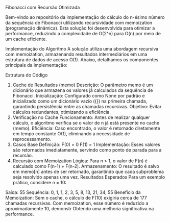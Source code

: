 Fibonacci com Recursão Otimizada

Bem-vindo ao repositório da implementação do cálculo do n-ésimo número da sequência de Fibonacci utilizando recursividade com memoization (programação dinâmica). Esta solução foi desenvolvida para otimizar a performance, reduzindo a complexidade de O(2^n) para O(n) por meio de um cache eficiente.

Implementação do Algoritmo
A solução utiliza uma abordagem recursiva com memoization, armazenando resultados intermediários em uma estrutura de dados de acesso O(1). Abaixo, detalhamos os componentes principais da implementação:

Estrutura do Código
1. Cache de Resultados (memo)
Descrição: O parâmetro memo é um dicionário que armazena os valores já calculados da sequência de Fibonacci.
Inicialização: Configurado como None por padrão e inicializado como um dicionário vazio ({}) na primeira chamada, garantindo persistência entre as chamadas recursivas.
Objetivo: Evitar cálculos redundantes, otimizando a eficiência.
2. Verificação no Cache
Funcionamento: Antes de realizar qualquer cálculo, o algoritmo verifica se o valor de n já está presente no cache (memo).
Eficiência: Caso encontrado, o valor é retornado diretamente em tempo constante O(1), eliminando a necessidade de reprocessamento.
3. Casos Base
Definição:
F(0) = 0
F(1) = 1
Implementação: Esses valores são retornados imediatamente, servindo como ponto de parada para a recursão.
4. Recursão com Memoization
Lógica: Para n > 1, o valor de F(n) é calculado como F(n-1) + F(n-2).
Armazenamento: O resultado é salvo em memo[n] antes de ser retornado, garantindo que cada subproblema seja resolvido apenas uma vez.
Resultados Esperados
Para um exemplo prático, considere n = 10:

Saída: 55
Sequência: 0, 1, 1, 2, 3, 5, 8, 13, 21, 34, 55
Benefício da Memoization: Sem o cache, o cálculo de F(10) exigiria cerca de 177 chamadas recursivas. Com memoization, esse número é reduzido a aproximadamente 10, demonstr Obtendo uma melhoria significativa na performance.

